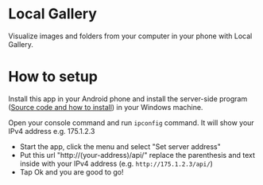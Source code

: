 # Local Gallery

Visualize images and folders from your computer in your phone with Local Gallery.

# How to setup

Install this app in your Android phone and install the server-side program ([Source code and how to install]()) in your Windows machine.

Open your console command and run `ipconfig` command. It will show your IPv4 address e.g. 175.1.2.3

- Start the app, click the menu and select "Set server address"
- Put this url "http://(your-address)/api/" replace the parenthesis and text inside with your IPv4 address (e.g. `http://175.1.2.3/api/`)
- Tap Ok and you are good to go!